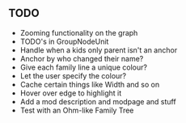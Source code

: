 ﻿## TODO
 * Zooming functionality on the graph
 * TODO's in GroupNodeUnit
 * Handle when a kids only parent isn't an anchor
 * Anchor by who changed their name?
 * Give each family line a unique colour?
 * Let the user specify the colour?
 * Cache certain things like Width and so on
 * Hover over edge to highlight it
 * Add a mod description and modpage and stuff
 * Test with an Ohm-like Family Tree